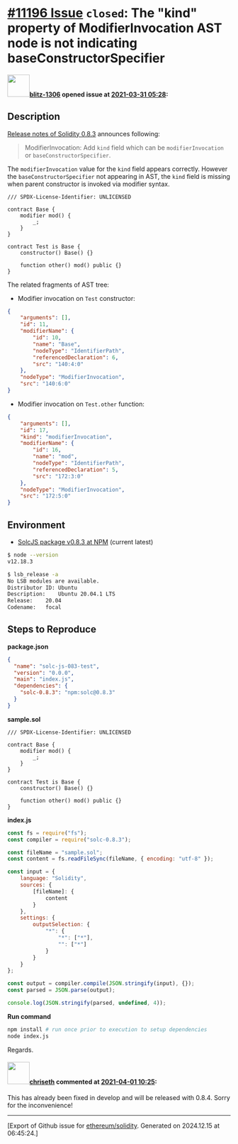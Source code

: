 # [\#11196 Issue](https://github.com/ethereum/solidity/issues/11196) `closed`: The "kind" property of ModifierInvocation AST node is not indicating baseConstructorSpecifier

#### <img src="https://avatars.githubusercontent.com/u/31499197?u=b06b1bdea217a231bce92a30cf55d133a319bd24&v=4" width="50">[blitz-1306](https://github.com/blitz-1306) opened issue at [2021-03-31 05:28](https://github.com/ethereum/solidity/issues/11196):

## Description

[Release notes of Solidity 0.8.3](https://github.com/ethereum/solidity/releases/tag/v0.8.3) announces following:

> ModifierInvocation: Add `kind` field which can be `modifierInvocation` or `baseConstructorSpecifier`.

The `modifierInvocation` value for the `kind` field appears correctly. However the `baseConstructorSpecifier` not appearing in AST, the `kind` field is missing when parent constructor is invoked via modifier syntax.

```solidity
/// SPDX-License-Identifier: UNLICENSED

contract Base {
    modifier mod() {
        _;
    }
}

contract Test is Base {
    constructor() Base() {}

    function other() mod() public {}
}
```

The related fragments of AST tree:
- Modifier invocation on `Test` constructor:
```json
{
    "arguments": [],
    "id": 11,
    "modifierName": {
        "id": 10,
        "name": "Base",
        "nodeType": "IdentifierPath",
        "referencedDeclaration": 6,
        "src": "140:4:0"
    },
    "nodeType": "ModifierInvocation",
    "src": "140:6:0"
}
```
- Modifier invocation on `Test.other` function:
```json
{
    "arguments": [],
    "id": 17,
    "kind": "modifierInvocation",
    "modifierName": {
        "id": 16,
        "name": "mod",
        "nodeType": "IdentifierPath",
        "referencedDeclaration": 5,
        "src": "172:3:0"
    },
    "nodeType": "ModifierInvocation",
    "src": "172:5:0"
}
```

## Environment

- [SolcJS package v0.8.3 at NPM](https://www.npmjs.com/package/solc/v/0.8.3) (current latest)

```bash
$ node --version
v12.18.3

$ lsb_release -a
No LSB modules are available.
Distributor ID:	Ubuntu
Description:	Ubuntu 20.04.1 LTS
Release:	20.04
Codename:	focal
```

## Steps to Reproduce

**package.json**
```json
{
  "name": "solc-js-083-test",
  "version": "0.0.0",
  "main": "index.js",
  "dependencies": {
    "solc-0.8.3": "npm:solc@0.8.3"
  }
}
```

**sample.sol**
```solidity
/// SPDX-License-Identifier: UNLICENSED

contract Base {
    modifier mod() {
        _;
    }
}

contract Test is Base {
    constructor() Base() {}

    function other() mod() public {}
}
```

**index.js**
```javascript
const fs = require("fs");
const compiler = require("solc-0.8.3");

const fileName = "sample.sol";
const content = fs.readFileSync(fileName, { encoding: "utf-8" });

const input = {
    language: "Solidity",
    sources: {
        [fileName]: {
            content
        }
    },
    settings: {
        outputSelection: {
            "*": {
                "*": ["*"],
                "": ["*"]
            }
        }
    }
};

const output = compiler.compile(JSON.stringify(input), {});
const parsed = JSON.parse(output);

console.log(JSON.stringify(parsed, undefined, 4));
```

**Run command**
```bash
npm install # run once prior to execution to setup dependencies
node index.js
```

Regards.

#### <img src="https://avatars.githubusercontent.com/u/9073706?v=4" width="50">[chriseth](https://github.com/chriseth) commented at [2021-04-01 10:25](https://github.com/ethereum/solidity/issues/11196#issuecomment-811812544):

This has already been fixed in develop and will be released with 0.8.4. Sorry for the inconvenience!


-------------------------------------------------------------------------------



[Export of Github issue for [ethereum/solidity](https://github.com/ethereum/solidity). Generated on 2024.12.15 at 06:45:24.]
